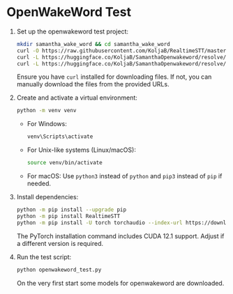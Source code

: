 
# OpenWakeWord Test

1. Set up the openwakeword test project:
   ```bash
   mkdir samantha_wake_word && cd samantha_wake_word
   curl -O https://raw.githubusercontent.com/KoljaB/RealtimeSTT/master/tests/openwakeword_test.py
   curl -L https://huggingface.co/KoljaB/SamanthaOpenwakeword/resolve/main/suh_mahn_thuh.onnx -o suh_mahn_thuh.onnx
   curl -L https://huggingface.co/KoljaB/SamanthaOpenwakeword/resolve/main/suh_man_tuh.onnx -o suh_man_tuh.onnx
   ```

   Ensure you have `curl` installed for downloading files. If not, you can manually download the files from the provided URLs.

2. Create and activate a virtual environment:
   ```bash
   python -m venv venv
   ```

   - For Windows:
     ```bash
     venv\Scripts\activate
     ```
   - For Unix-like systems (Linux/macOS):
     ```bash
     source venv/bin/activate
     ```
   - For macOS:
     Use `python3` instead of `python` and `pip3` instead of `pip` if needed.

3. Install dependencies:
   ```bash
   python -m pip install --upgrade pip
   python -m pip install RealtimeSTT
   python -m pip install -U torch torchaudio --index-url https://download.pytorch.org/whl/cu121
   ```
   The PyTorch installation command includes CUDA 12.1 support. Adjust if a different version is required.

4. Run the test script:
   ```bash
   python openwakeword_test.py
   ```

   On the very first start some models for openwakeword are downloaded.
